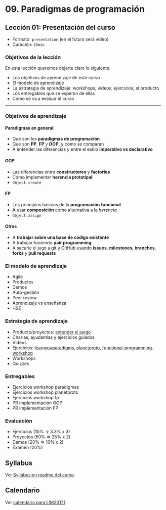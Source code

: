 # 09. Paradigmas de programación

## Lección 01: Presentación del curso

* Formato: `presentation` (en el futuro será video)
* Duración: `15min`

### Objetivos de la lección

En esta lección queremos dejarte claro lo siguiente:

* Los objetivos de aprendizaje de este curso
* El modelo de aprendizaje
* La estrategia de aprendizaje: workshops, videos, ejercicios, el producto
* Los entregables que se esperan de ellas
* Cómo se va a evaluar el curso

***

### Objetivos de aprendizaje

#### Paradigmas en general

* Qué son los **paradigmas de programación**
* Qué son **PP**, **FP** y **OOP**, y cómo se comparan
* A entender las diferencias y entre el estilo **imperativo vs declarativo**

#### OOP

* Las diferencias entre **constructores** y **factories**
* Cómo implementar **herencia prototipal**
* `Object.create`

#### FP

* Los principios básicos de la **programación funcional**
* A usar **composición** como alternativa a la _herencia_
* `Object.assign`

#### Otros

* A **trabajar sobre una base de código existente**
* A trabajar haciendo **pair programming**
* A sacarle el jugo a git y GitHub usando **issues**, **milestones**,
  **branches**, **forks** y **pull requests**

### El modelo de aprendizaje

* Agile
* Productos
* Demos
* Auto-gestión
* Peer review
* Aprendizaje vs enseñanza
* HSE

### Estrategia de aprendizaje

* Producto/proyectos: [extender el juego](https://laboratoria.github.io/game-oop/)
* Charlas, ayudantías y ejercicios guiados
* Videos
* Ejercicios:
  [learnyouparadigms](https://github.com/Laboratoria/learnyouparadigms),
  [planetproto](https://github.com/sporto/planetproto),
  [functional-programming-workshop](https://github.com/timoxley/functional-javascript-workshop)
* Workshops
* Quizzes

### Entregables

* Ejercicios workshop paradigmas
* Ejercicios workshop planetproto
* Ejercicios workshop fp
* PR implementación OOP
* PR implementación FP

### Evaluación

* Ejercicios (10% => 3.3% x 3)
* Proyectos (50% => 25% x 2)
* Demos (20% => 10% x 2)
* Examen (20%)

## Syllabus

Ver [Syllabus en readme del curso](README.md#syllabus).

## Calendario

Ver [calendario para LIM20171](lim-ec-js-2017-1.md).
